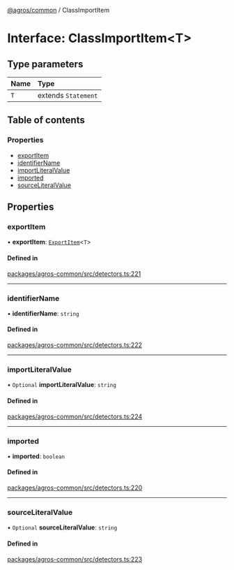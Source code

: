 [@agros/common](../index.md) / ClassImportItem

# Interface: ClassImportItem<T\>

## Type parameters

| Name | Type |
| :------ | :------ |
| `T` | extends `Statement` |

## Table of contents

### Properties

- [exportItem](ClassImportItem.md#exportitem)
- [identifierName](ClassImportItem.md#identifiername)
- [importLiteralValue](ClassImportItem.md#importliteralvalue)
- [imported](ClassImportItem.md#imported)
- [sourceLiteralValue](ClassImportItem.md#sourceliteralvalue)

## Properties

### <a id="exportitem" name="exportitem"></a> exportItem

• **exportItem**: [`ExportItem`](ExportItem.md)<`T`\>

#### Defined in

[packages/agros-common/src/detectors.ts:221](https://github.com/agrosjs/agros/blob/e4d2f36/packages/agros-common/src/detectors.ts#L221)

___

### <a id="identifiername" name="identifiername"></a> identifierName

• **identifierName**: `string`

#### Defined in

[packages/agros-common/src/detectors.ts:222](https://github.com/agrosjs/agros/blob/e4d2f36/packages/agros-common/src/detectors.ts#L222)

___

### <a id="importliteralvalue" name="importliteralvalue"></a> importLiteralValue

• `Optional` **importLiteralValue**: `string`

#### Defined in

[packages/agros-common/src/detectors.ts:224](https://github.com/agrosjs/agros/blob/e4d2f36/packages/agros-common/src/detectors.ts#L224)

___

### <a id="imported" name="imported"></a> imported

• **imported**: `boolean`

#### Defined in

[packages/agros-common/src/detectors.ts:220](https://github.com/agrosjs/agros/blob/e4d2f36/packages/agros-common/src/detectors.ts#L220)

___

### <a id="sourceliteralvalue" name="sourceliteralvalue"></a> sourceLiteralValue

• `Optional` **sourceLiteralValue**: `string`

#### Defined in

[packages/agros-common/src/detectors.ts:223](https://github.com/agrosjs/agros/blob/e4d2f36/packages/agros-common/src/detectors.ts#L223)
